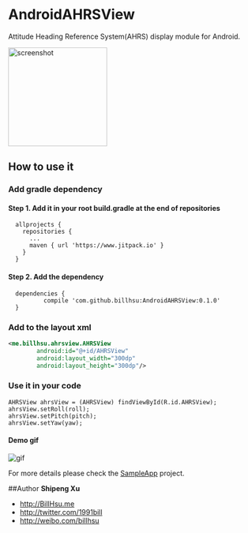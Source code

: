 AndroidAHRSView
================

Attitude Heading Reference System(AHRS) display module for Android.

<img src="https://raw.githubusercontent.com/billhsu/AndroidAHRSView/master/doc/androidAHRS.png" alt="screenshot" width="200" height="200"/>

## How to use it

### Add gradle dependency

#### Step 1. Add it in your root build.gradle at the end of repositories

```
  allprojects {
    repositories {
      ...
      maven { url 'https://www.jitpack.io' }
    }
  }
```

#### Step 2. Add the dependency

```
  dependencies {
          compile 'com.github.billhsu:AndroidAHRSView:0.1.0'
  }
```

### Add to the layout xml

```xml
<me.billhsu.ahrsview.AHRSView
        android:id="@+id/AHRSView"
        android:layout_width="300dp"
        android:layout_height="300dp"/>
```

### Use it in your code

```
AHRSView ahrsView = (AHRSView) findViewById(R.id.AHRSView);
ahrsView.setRoll(roll);
ahrsView.setPitch(pitch);
ahrsView.setYaw(yaw);
```

#### Demo gif
![gif](https://raw.githubusercontent.com/billhsu/AndroidAHRSView/master/doc/demo.gif)

For more details please check the [SampleApp](https://github.com/billhsu/AndroidAHRSView/blob/master/SampleApp/) project.  

##Author
**Shipeng Xu**

+ http://BillHsu.me
+ http://twitter.com/1991bill
+ http://weibo.com/billhsu
